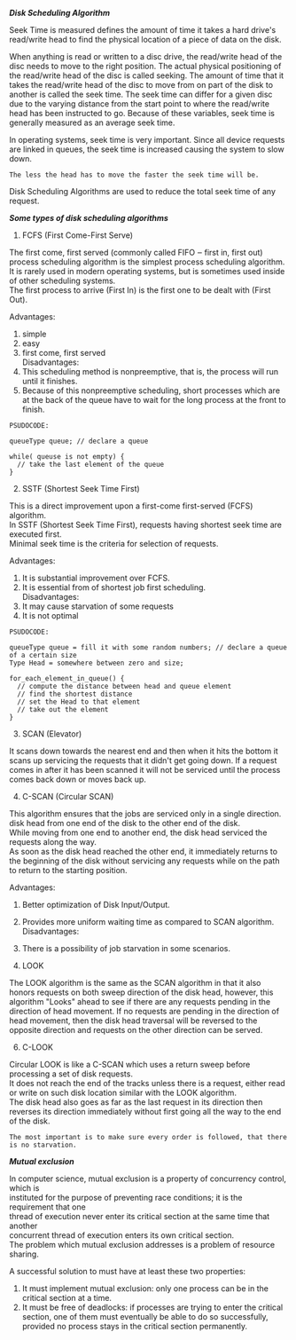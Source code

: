 ***Disk Scheduling Algorithm***

Seek Time is measured defines the amount of time it takes a hard drive's
read/write head to find the physical location of a piece of data on the disk.  

When anything is read or written to a disc drive, the read/write head of the disc
needs to move to the right position. The actual physical positioning of the
read/write head of the disc is called seeking. The amount of time that it
takes the read/write head of the disc to move from on part of the disk to
another is called the seek time. The seek time can differ for a given disc due
to the varying distance from the start point to where the read/write head has
been instructed to go. Because of these variables, seek time is generally
measured as an average seek time.  

In operating systems, seek time is very important. Since all device requests
are linked in queues, the seek time is increased causing the system to slow down.

```
The less the head has to move the faster the seek time will be.  
```
Disk Scheduling Algorithms are used to reduce the total seek time of any request.  

***Some types of disk scheduling algorithms***

1. FCFS (First Come-First Serve)

The first come, first served (commonly called FIFO ‒ first in, first out) process
scheduling algorithm is the simplest process scheduling algorithm.    
It is rarely used in modern operating systems, but is sometimes used inside of
other scheduling systems.    
The first process to arrive (First In) is the first one to be dealt with (First Out).

Advantages:    
  1. simple  
  2. easy    
  3. first come, first served      
Disadvantages:    
  1. This scheduling method is nonpreemptive, that is, the process will run until it finishes.    
  2. Because of this nonpreemptive scheduling, short processes which are at the back
  of the queue have to wait for the long process at the front to finish.  

```
PSUDOCODE:

queueType queue; // declare a queue

while( queuse is not empty) {
  // take the last element of the queue
}
```

2. SSTF (Shortest Seek Time First)  

This is a direct improvement upon a first-come first-served (FCFS) algorithm.    
In SSTF (Shortest Seek Time First), requests having shortest seek time are executed first.    
Minimal seek time is the criteria for selection of requests.  

Advantages:  
  1. It is substantial improvement over FCFS.  
  2. It is essential from of shortest job first scheduling.  
Disadvantages:  
  1. It may cause starvation of some requests
  2. It is not optimal

```
PSUDOCODE:

queueType queue = fill it with some random numbers; // declare a queue of a certain size
Type Head = somewhere between zero and size;

for_each_element_in_queue() {
  // compute the distance between head and queue element
  // find the shortest distance
  // set the Head to that element
  // take out the element
}
```

3. SCAN (Elevator)  

It scans down towards the nearest end and then when it hits the bottom it scans up
servicing the requests that it didn't get going down. If a request comes in after
it has been scanned it will not be serviced until the process comes back down or moves back up.

4. C-SCAN (Circular SCAN)

This algorithm ensures that the jobs are serviced only in a single direction.  
disk head from one end of the disk to the other end of the disk.  
While moving from one end to another end, the disk head serviced the requests along the way.    
As soon as the disk head reached the other end, it immediately returns to the beginning
of the disk without servicing any requests while on the path to return to the starting position.

Advantages:    
  1. Better optimization of Disk Input/Output.  
  2. Provides more uniform waiting time as compared to SCAN algorithm.  
Disadvantages:  
  1. There is a possibility of job starvation in some scenarios.  

5. LOOK  

The LOOK algorithm is the same as the SCAN algorithm in that it also honors requests
on both sweep direction of the disk head, however, this algorithm "Looks" ahead to see
if there are any requests pending in the direction of head movement. If no requests
are pending in the direction of head movement, then the disk head traversal will be
reversed to the opposite direction and requests on the other direction can be served.

6. C-LOOK  

Circular LOOK is like a C-SCAN which uses a return sweep before processing a set of disk
requests.  
It does not reach the end of the tracks unless there is a request, either read or write on
such disk location similar with the LOOK algorithm.  
The disk head also goes as far as the last request in its direction then reverses its direction
immediately without first going all the way to the end of the disk.


```
The most important is to make sure every order is followed, that there is no starvation.
```

***Mutual exclusion***

In computer science, mutual exclusion is a property of concurrency control, which is  
instituted for the purpose of preventing race conditions; it is the requirement that one  
thread of execution never enter its critical section at the same time that another  
concurrent thread of execution enters its own critical section.  
The problem which mutual exclusion addresses is a problem of resource sharing.  

A successful solution to must have at least these two properties:

  1. It must implement mutual exclusion: only one process can be in the critical section
  at a time.  
  2. It must be free of deadlocks: if processes are trying to enter the critical section,
  one of them must eventually be able to do so successfully, provided no process stays in
  the critical section permanently.  
